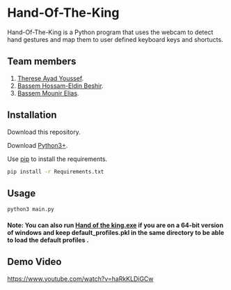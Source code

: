 # Hand-Of-The-King

Hand-Of-The-King is a Python program that  uses the webcam to detect hand gestures and map them to user defined keyboard keys and shortucts.

## Team members 
1) [Therese Ayad Youssef](https://github.com/ThereseAyad).
2) [Bassem Hossam-Eldin Beshir](https://github.com/bassemhossam).
3) [Bassem Mounir Elias](https://github.com/BassemMounir).


## Installation

Download this repository.

Download [Python3+](https://www.python.org/downloads/).

Use [pip](https://pip.pypa.io/en/stable/) to install the requirements.

```bash
pip install -r Requirements.txt
```

## Usage

```bash
python3 main.py
```
####  Note: You can also run [Hand of the king.exe](https://www.mediafire.com/file/kjdmc1k1akhwk1e/Hand_of_the_King.exe/file) if you are on a 64-bit version of windows and keep default_profiles.pkl in the same directory to be able to load the default profiles .

## Demo Video 

https://www.youtube.com/watch?v=haRkKLDiGCw



